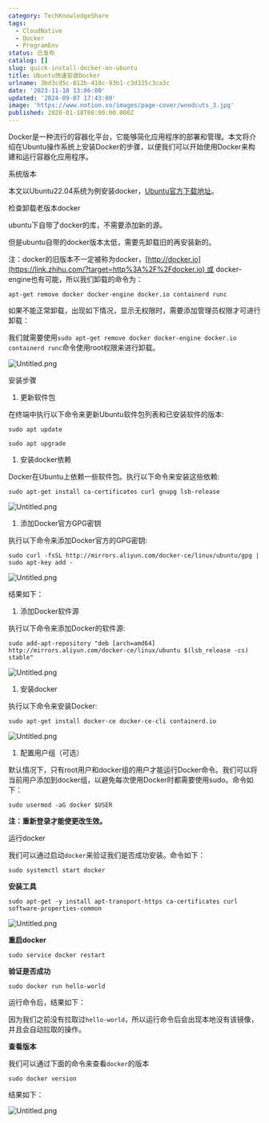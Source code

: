 ```yaml
---
category: TechKnowledgeShare
tags:
  - CloudNative
  - Docker
  - ProgramEnv
status: 已发布
catalog: []
slug: quick-install-docker-on-ubuntu
title: Ubuntu快速安装Docker
urlname: 3bd3cd5c-012b-418c-93b1-c3d325c3ca3c
date: '2023-11-18 13:06:00'
updated: '2024-09-07 17:43:00'
image: 'https://www.notion.so/images/page-cover/woodcuts_3.jpg'
published: 2020-01-18T08:00:00.000Z
---
```


Docker是一种流行的容器化平台，它能够简化应用程序的部署和管理。本文将介绍在Ubuntu操作系统上安装Docker的步骤，以便我们可以开始使用Docker来构建和运行容器化应用程序。


系统版本


本文以Ubuntu22.04系统为例安装docker，[Ubuntu官方下载地址](https://link.zhihu.com/?target=https%3A%2F%2Fubuntu.com%2Fdownload)。


检查卸载老版本docker


ubuntu下自带了docker的库，不需要添加新的源。


但是ubuntu自带的docker版本太低，需要先卸载旧的再安装新的。


注：docker的旧版本不一定被称为docker，[http://docker.io](https://link.zhihu.com/?target=http%3A%2F%2Fdocker.io) 或 docker-engine也有可能，所以我们卸载的命令为：


`apt-get remove docker docker-engine docker.io containerd runc`


如果不能正常卸载，出现如下情况，显示无权限时，需要添加管理员权限才可进行卸载：


我们就需要使用`sudo apt-get remove docker docker-engine docker.io containerd runc`命令使用root权限来进行卸载。


![Untitled.png](https://prod-files-secure.s3.us-west-2.amazonaws.com/5d24fe63-e567-4804-86f9-9fdc62e13082/39952d0f-7851-4550-b715-72a33876c773/Untitled.png?X-Amz-Algorithm=AWS4-HMAC-SHA256&X-Amz-Content-Sha256=UNSIGNED-PAYLOAD&X-Amz-Credential=ASIAZI2LB466W2F4ZDWE%2F20250205%2Fus-west-2%2Fs3%2Faws4_request&X-Amz-Date=20250205T213419Z&X-Amz-Expires=3600&X-Amz-Security-Token=IQoJb3JpZ2luX2VjEDEaCXVzLXdlc3QtMiJGMEQCIDnxy9Ixpv4qMe0z9M9se%2FnfzSgaYgaM%2FUqlr4gRVU5CAiBpfKz8h6ekUJLN2GBFZ5jGEbgYJgulJBwZIvZj2MizDir%2FAwhKEAAaDDYzNzQyMzE4MzgwNSIMqw2Pjq8Znj0B46lKKtwDJUqWKhy%2Bzgyb9De4Uy4ltLuGqaGeer%2Fio63tzPgv18tVPoh9%2B2bWBDmtQ7UPIZdOQhQqFH%2FFm7W%2Ffm%2FPSOgnZwRdREwV7QyAbuj%2FEPC%2BTwW%2F0aS95vp7NKTL9G3v1SLGsau78J1QYpO9DLbJKQx%2BgAX16TduAs%2F6bbIrBpjXu0%2FWLbGBSRc72KBxZcHjZtTfPt%2F3CZHc%2F13TfDqEmTIUdIviOqkwhNlU2luMzphO6Gg0joX%2FwdftkC3jjA%2FI2DlMgVosxuSmlTDmkpFNwIPtpYdtzCepPdKw1WnEt7%2Bj07HrdrVUKChApyRYGs%2BsWUTR7y%2BiMho3JD%2BwI6UpvPBp1rJsn3FxTtzlLBBtOaeiVA90KbS0ugTQ6FA1N1DEQLpLsiRKs5lsBiwIj8UrySsWfowMA4RwGhc72r47nI2jRCDgBCC%2Bbkz6%2B%2BSUyd%2BT0mwRu2ImN%2B5M64hxo97ZrXGBgxoqqOA8Q1C1LEJrrFfIwRiYwchZ8itUwvhERuBV37dcDf5IkK36geSTZGTMmzm1vEjfTduuBSoCPcLKOaUYi44FfyxFKYM02R5aKJknzlVrnxvny8FPfkauumqqXeqPecOlnvUY3cgwt7SGaX0yB0o%2B90yqbAAqd22YYm0wm7qOvQY6pgFJO27CwBjeetWMR0ALnYAFaBm1bR9eFgqcy6ZtWa2AuMGtTXe2ptZfMfADAXAj3S%2B4wUviovEyOhTsrHOmpqWyqXXt1QPPt0gi34Hh0L243oioiD51IiL%2BxGkweR9tQaWS9ZSp9PmwjQZJtbb3NzMfqjvFY646k9fc3OiwjUPiTFhJAiylkoPmzQfnHnUHWsR2ElUvzJlfSWvvB8m%2BJRKmGBy1v0CU&X-Amz-Signature=d6ddb8530b2fb0fc1797b0e51c69102c046953f1d0fc71b28bd8e5983b640bf5&X-Amz-SignedHeaders=host&x-id=GetObject)


安装步骤

1. 更新软件包

在终端中执行以下命令来更新Ubuntu软件包列表和已安装软件的版本:


`sudo apt update`


`sudo apt upgrade`

1. 安装docker依赖

Docker在Ubuntu上依赖一些软件包。执行以下命令来安装这些依赖:


`sudo apt-get install ca-certificates curl gnupg lsb-release`


![Untitled.png](https://prod-files-secure.s3.us-west-2.amazonaws.com/5d24fe63-e567-4804-86f9-9fdc62e13082/b5a549a8-6621-4824-a151-93e8b0592f14/Untitled.png?X-Amz-Algorithm=AWS4-HMAC-SHA256&X-Amz-Content-Sha256=UNSIGNED-PAYLOAD&X-Amz-Credential=ASIAZI2LB466W2F4ZDWE%2F20250205%2Fus-west-2%2Fs3%2Faws4_request&X-Amz-Date=20250205T213419Z&X-Amz-Expires=3600&X-Amz-Security-Token=IQoJb3JpZ2luX2VjEDEaCXVzLXdlc3QtMiJGMEQCIDnxy9Ixpv4qMe0z9M9se%2FnfzSgaYgaM%2FUqlr4gRVU5CAiBpfKz8h6ekUJLN2GBFZ5jGEbgYJgulJBwZIvZj2MizDir%2FAwhKEAAaDDYzNzQyMzE4MzgwNSIMqw2Pjq8Znj0B46lKKtwDJUqWKhy%2Bzgyb9De4Uy4ltLuGqaGeer%2Fio63tzPgv18tVPoh9%2B2bWBDmtQ7UPIZdOQhQqFH%2FFm7W%2Ffm%2FPSOgnZwRdREwV7QyAbuj%2FEPC%2BTwW%2F0aS95vp7NKTL9G3v1SLGsau78J1QYpO9DLbJKQx%2BgAX16TduAs%2F6bbIrBpjXu0%2FWLbGBSRc72KBxZcHjZtTfPt%2F3CZHc%2F13TfDqEmTIUdIviOqkwhNlU2luMzphO6Gg0joX%2FwdftkC3jjA%2FI2DlMgVosxuSmlTDmkpFNwIPtpYdtzCepPdKw1WnEt7%2Bj07HrdrVUKChApyRYGs%2BsWUTR7y%2BiMho3JD%2BwI6UpvPBp1rJsn3FxTtzlLBBtOaeiVA90KbS0ugTQ6FA1N1DEQLpLsiRKs5lsBiwIj8UrySsWfowMA4RwGhc72r47nI2jRCDgBCC%2Bbkz6%2B%2BSUyd%2BT0mwRu2ImN%2B5M64hxo97ZrXGBgxoqqOA8Q1C1LEJrrFfIwRiYwchZ8itUwvhERuBV37dcDf5IkK36geSTZGTMmzm1vEjfTduuBSoCPcLKOaUYi44FfyxFKYM02R5aKJknzlVrnxvny8FPfkauumqqXeqPecOlnvUY3cgwt7SGaX0yB0o%2B90yqbAAqd22YYm0wm7qOvQY6pgFJO27CwBjeetWMR0ALnYAFaBm1bR9eFgqcy6ZtWa2AuMGtTXe2ptZfMfADAXAj3S%2B4wUviovEyOhTsrHOmpqWyqXXt1QPPt0gi34Hh0L243oioiD51IiL%2BxGkweR9tQaWS9ZSp9PmwjQZJtbb3NzMfqjvFY646k9fc3OiwjUPiTFhJAiylkoPmzQfnHnUHWsR2ElUvzJlfSWvvB8m%2BJRKmGBy1v0CU&X-Amz-Signature=f9cf59c714520119002c0e4eb7a48720d0aac3fe6fd82b4d85659df6e53486cd&X-Amz-SignedHeaders=host&x-id=GetObject)

1. 添加Docker官方GPG密钥

执行以下命令来添加Docker官方的GPG密钥:


`sudo curl -fsSL http://mirrors.aliyun.com/docker-ce/linux/ubuntu/gpg | sudo apt-key add -`


![Untitled.png](https://prod-files-secure.s3.us-west-2.amazonaws.com/5d24fe63-e567-4804-86f9-9fdc62e13082/98014b5e-f5b7-4b16-804e-ab6917971bd3/Untitled.png?X-Amz-Algorithm=AWS4-HMAC-SHA256&X-Amz-Content-Sha256=UNSIGNED-PAYLOAD&X-Amz-Credential=ASIAZI2LB466W2F4ZDWE%2F20250205%2Fus-west-2%2Fs3%2Faws4_request&X-Amz-Date=20250205T213420Z&X-Amz-Expires=3600&X-Amz-Security-Token=IQoJb3JpZ2luX2VjEDEaCXVzLXdlc3QtMiJGMEQCIDnxy9Ixpv4qMe0z9M9se%2FnfzSgaYgaM%2FUqlr4gRVU5CAiBpfKz8h6ekUJLN2GBFZ5jGEbgYJgulJBwZIvZj2MizDir%2FAwhKEAAaDDYzNzQyMzE4MzgwNSIMqw2Pjq8Znj0B46lKKtwDJUqWKhy%2Bzgyb9De4Uy4ltLuGqaGeer%2Fio63tzPgv18tVPoh9%2B2bWBDmtQ7UPIZdOQhQqFH%2FFm7W%2Ffm%2FPSOgnZwRdREwV7QyAbuj%2FEPC%2BTwW%2F0aS95vp7NKTL9G3v1SLGsau78J1QYpO9DLbJKQx%2BgAX16TduAs%2F6bbIrBpjXu0%2FWLbGBSRc72KBxZcHjZtTfPt%2F3CZHc%2F13TfDqEmTIUdIviOqkwhNlU2luMzphO6Gg0joX%2FwdftkC3jjA%2FI2DlMgVosxuSmlTDmkpFNwIPtpYdtzCepPdKw1WnEt7%2Bj07HrdrVUKChApyRYGs%2BsWUTR7y%2BiMho3JD%2BwI6UpvPBp1rJsn3FxTtzlLBBtOaeiVA90KbS0ugTQ6FA1N1DEQLpLsiRKs5lsBiwIj8UrySsWfowMA4RwGhc72r47nI2jRCDgBCC%2Bbkz6%2B%2BSUyd%2BT0mwRu2ImN%2B5M64hxo97ZrXGBgxoqqOA8Q1C1LEJrrFfIwRiYwchZ8itUwvhERuBV37dcDf5IkK36geSTZGTMmzm1vEjfTduuBSoCPcLKOaUYi44FfyxFKYM02R5aKJknzlVrnxvny8FPfkauumqqXeqPecOlnvUY3cgwt7SGaX0yB0o%2B90yqbAAqd22YYm0wm7qOvQY6pgFJO27CwBjeetWMR0ALnYAFaBm1bR9eFgqcy6ZtWa2AuMGtTXe2ptZfMfADAXAj3S%2B4wUviovEyOhTsrHOmpqWyqXXt1QPPt0gi34Hh0L243oioiD51IiL%2BxGkweR9tQaWS9ZSp9PmwjQZJtbb3NzMfqjvFY646k9fc3OiwjUPiTFhJAiylkoPmzQfnHnUHWsR2ElUvzJlfSWvvB8m%2BJRKmGBy1v0CU&X-Amz-Signature=5c0035ad899d88578403b07551356cea18b56180d9973a864d0bb05c9c3b2f43&X-Amz-SignedHeaders=host&x-id=GetObject)


结果如下：

1. 添加Docker软件源

执行以下命令来添加Docker的软件源:


`sudo add-apt-repository "deb [arch=amd64] http://mirrors.aliyun.com/docker-ce/linux/ubuntu $(lsb_release -cs) stable"`


![Untitled.png](https://prod-files-secure.s3.us-west-2.amazonaws.com/5d24fe63-e567-4804-86f9-9fdc62e13082/7fc5bdbe-9d4c-48b8-ba03-3309380f47ba/Untitled.png?X-Amz-Algorithm=AWS4-HMAC-SHA256&X-Amz-Content-Sha256=UNSIGNED-PAYLOAD&X-Amz-Credential=ASIAZI2LB466W2F4ZDWE%2F20250205%2Fus-west-2%2Fs3%2Faws4_request&X-Amz-Date=20250205T213420Z&X-Amz-Expires=3600&X-Amz-Security-Token=IQoJb3JpZ2luX2VjEDEaCXVzLXdlc3QtMiJGMEQCIDnxy9Ixpv4qMe0z9M9se%2FnfzSgaYgaM%2FUqlr4gRVU5CAiBpfKz8h6ekUJLN2GBFZ5jGEbgYJgulJBwZIvZj2MizDir%2FAwhKEAAaDDYzNzQyMzE4MzgwNSIMqw2Pjq8Znj0B46lKKtwDJUqWKhy%2Bzgyb9De4Uy4ltLuGqaGeer%2Fio63tzPgv18tVPoh9%2B2bWBDmtQ7UPIZdOQhQqFH%2FFm7W%2Ffm%2FPSOgnZwRdREwV7QyAbuj%2FEPC%2BTwW%2F0aS95vp7NKTL9G3v1SLGsau78J1QYpO9DLbJKQx%2BgAX16TduAs%2F6bbIrBpjXu0%2FWLbGBSRc72KBxZcHjZtTfPt%2F3CZHc%2F13TfDqEmTIUdIviOqkwhNlU2luMzphO6Gg0joX%2FwdftkC3jjA%2FI2DlMgVosxuSmlTDmkpFNwIPtpYdtzCepPdKw1WnEt7%2Bj07HrdrVUKChApyRYGs%2BsWUTR7y%2BiMho3JD%2BwI6UpvPBp1rJsn3FxTtzlLBBtOaeiVA90KbS0ugTQ6FA1N1DEQLpLsiRKs5lsBiwIj8UrySsWfowMA4RwGhc72r47nI2jRCDgBCC%2Bbkz6%2B%2BSUyd%2BT0mwRu2ImN%2B5M64hxo97ZrXGBgxoqqOA8Q1C1LEJrrFfIwRiYwchZ8itUwvhERuBV37dcDf5IkK36geSTZGTMmzm1vEjfTduuBSoCPcLKOaUYi44FfyxFKYM02R5aKJknzlVrnxvny8FPfkauumqqXeqPecOlnvUY3cgwt7SGaX0yB0o%2B90yqbAAqd22YYm0wm7qOvQY6pgFJO27CwBjeetWMR0ALnYAFaBm1bR9eFgqcy6ZtWa2AuMGtTXe2ptZfMfADAXAj3S%2B4wUviovEyOhTsrHOmpqWyqXXt1QPPt0gi34Hh0L243oioiD51IiL%2BxGkweR9tQaWS9ZSp9PmwjQZJtbb3NzMfqjvFY646k9fc3OiwjUPiTFhJAiylkoPmzQfnHnUHWsR2ElUvzJlfSWvvB8m%2BJRKmGBy1v0CU&X-Amz-Signature=48d968bb9031ab3d7cd8460adb38bd18ac9576bfe699a2776552b7dd268b4470&X-Amz-SignedHeaders=host&x-id=GetObject)

1. 安装docker

执行以下命令来安装Docker:


`sudo apt-get install docker-ce docker-ce-cli containerd.io`


![Untitled.png](https://prod-files-secure.s3.us-west-2.amazonaws.com/5d24fe63-e567-4804-86f9-9fdc62e13082/d5ede442-ffc5-49c3-a76a-76559a797244/Untitled.png?X-Amz-Algorithm=AWS4-HMAC-SHA256&X-Amz-Content-Sha256=UNSIGNED-PAYLOAD&X-Amz-Credential=ASIAZI2LB466W2F4ZDWE%2F20250205%2Fus-west-2%2Fs3%2Faws4_request&X-Amz-Date=20250205T213419Z&X-Amz-Expires=3600&X-Amz-Security-Token=IQoJb3JpZ2luX2VjEDEaCXVzLXdlc3QtMiJGMEQCIDnxy9Ixpv4qMe0z9M9se%2FnfzSgaYgaM%2FUqlr4gRVU5CAiBpfKz8h6ekUJLN2GBFZ5jGEbgYJgulJBwZIvZj2MizDir%2FAwhKEAAaDDYzNzQyMzE4MzgwNSIMqw2Pjq8Znj0B46lKKtwDJUqWKhy%2Bzgyb9De4Uy4ltLuGqaGeer%2Fio63tzPgv18tVPoh9%2B2bWBDmtQ7UPIZdOQhQqFH%2FFm7W%2Ffm%2FPSOgnZwRdREwV7QyAbuj%2FEPC%2BTwW%2F0aS95vp7NKTL9G3v1SLGsau78J1QYpO9DLbJKQx%2BgAX16TduAs%2F6bbIrBpjXu0%2FWLbGBSRc72KBxZcHjZtTfPt%2F3CZHc%2F13TfDqEmTIUdIviOqkwhNlU2luMzphO6Gg0joX%2FwdftkC3jjA%2FI2DlMgVosxuSmlTDmkpFNwIPtpYdtzCepPdKw1WnEt7%2Bj07HrdrVUKChApyRYGs%2BsWUTR7y%2BiMho3JD%2BwI6UpvPBp1rJsn3FxTtzlLBBtOaeiVA90KbS0ugTQ6FA1N1DEQLpLsiRKs5lsBiwIj8UrySsWfowMA4RwGhc72r47nI2jRCDgBCC%2Bbkz6%2B%2BSUyd%2BT0mwRu2ImN%2B5M64hxo97ZrXGBgxoqqOA8Q1C1LEJrrFfIwRiYwchZ8itUwvhERuBV37dcDf5IkK36geSTZGTMmzm1vEjfTduuBSoCPcLKOaUYi44FfyxFKYM02R5aKJknzlVrnxvny8FPfkauumqqXeqPecOlnvUY3cgwt7SGaX0yB0o%2B90yqbAAqd22YYm0wm7qOvQY6pgFJO27CwBjeetWMR0ALnYAFaBm1bR9eFgqcy6ZtWa2AuMGtTXe2ptZfMfADAXAj3S%2B4wUviovEyOhTsrHOmpqWyqXXt1QPPt0gi34Hh0L243oioiD51IiL%2BxGkweR9tQaWS9ZSp9PmwjQZJtbb3NzMfqjvFY646k9fc3OiwjUPiTFhJAiylkoPmzQfnHnUHWsR2ElUvzJlfSWvvB8m%2BJRKmGBy1v0CU&X-Amz-Signature=6adbfcc729a87a8e1d17a2479c8c40bfe1a36d3902be9cfc36aea9fe31f639bf&X-Amz-SignedHeaders=host&x-id=GetObject)

1. 配置用户组（可选）

默认情况下，只有root用户和docker组的用户才能运行Docker命令。我们可以将当前用户添加到docker组，以避免每次使用Docker时都需要使用sudo。命令如下：


`sudo usermod -aG docker $USER`


**注：重新登录才能使更改生效。**


运行docker


我们可以通过启动`docker`来验证我们是否成功安装。命令如下：


`sudo systemctl start docker`


**安装工具**


`sudo apt-get -y install apt-transport-https ca-certificates curl software-properties-common`


![Untitled.png](https://prod-files-secure.s3.us-west-2.amazonaws.com/5d24fe63-e567-4804-86f9-9fdc62e13082/0c3615c1-94db-46f5-9743-68bb221a9964/Untitled.png?X-Amz-Algorithm=AWS4-HMAC-SHA256&X-Amz-Content-Sha256=UNSIGNED-PAYLOAD&X-Amz-Credential=ASIAZI2LB466W2F4ZDWE%2F20250205%2Fus-west-2%2Fs3%2Faws4_request&X-Amz-Date=20250205T213419Z&X-Amz-Expires=3600&X-Amz-Security-Token=IQoJb3JpZ2luX2VjEDEaCXVzLXdlc3QtMiJGMEQCIDnxy9Ixpv4qMe0z9M9se%2FnfzSgaYgaM%2FUqlr4gRVU5CAiBpfKz8h6ekUJLN2GBFZ5jGEbgYJgulJBwZIvZj2MizDir%2FAwhKEAAaDDYzNzQyMzE4MzgwNSIMqw2Pjq8Znj0B46lKKtwDJUqWKhy%2Bzgyb9De4Uy4ltLuGqaGeer%2Fio63tzPgv18tVPoh9%2B2bWBDmtQ7UPIZdOQhQqFH%2FFm7W%2Ffm%2FPSOgnZwRdREwV7QyAbuj%2FEPC%2BTwW%2F0aS95vp7NKTL9G3v1SLGsau78J1QYpO9DLbJKQx%2BgAX16TduAs%2F6bbIrBpjXu0%2FWLbGBSRc72KBxZcHjZtTfPt%2F3CZHc%2F13TfDqEmTIUdIviOqkwhNlU2luMzphO6Gg0joX%2FwdftkC3jjA%2FI2DlMgVosxuSmlTDmkpFNwIPtpYdtzCepPdKw1WnEt7%2Bj07HrdrVUKChApyRYGs%2BsWUTR7y%2BiMho3JD%2BwI6UpvPBp1rJsn3FxTtzlLBBtOaeiVA90KbS0ugTQ6FA1N1DEQLpLsiRKs5lsBiwIj8UrySsWfowMA4RwGhc72r47nI2jRCDgBCC%2Bbkz6%2B%2BSUyd%2BT0mwRu2ImN%2B5M64hxo97ZrXGBgxoqqOA8Q1C1LEJrrFfIwRiYwchZ8itUwvhERuBV37dcDf5IkK36geSTZGTMmzm1vEjfTduuBSoCPcLKOaUYi44FfyxFKYM02R5aKJknzlVrnxvny8FPfkauumqqXeqPecOlnvUY3cgwt7SGaX0yB0o%2B90yqbAAqd22YYm0wm7qOvQY6pgFJO27CwBjeetWMR0ALnYAFaBm1bR9eFgqcy6ZtWa2AuMGtTXe2ptZfMfADAXAj3S%2B4wUviovEyOhTsrHOmpqWyqXXt1QPPt0gi34Hh0L243oioiD51IiL%2BxGkweR9tQaWS9ZSp9PmwjQZJtbb3NzMfqjvFY646k9fc3OiwjUPiTFhJAiylkoPmzQfnHnUHWsR2ElUvzJlfSWvvB8m%2BJRKmGBy1v0CU&X-Amz-Signature=9ecf4c994048c111dcecd58f140d750dc6e30249e75f733db0b2d12c202e8ab3&X-Amz-SignedHeaders=host&x-id=GetObject)


**重启docker**


`sudo service docker restart`


**验证是否成功**


`sudo docker run hello-world`


运行命令后，结果如下：


因为我们之前没有拉取过`hello-world`，所以运行命令后会出现本地没有该镜像，并且会自动拉取的操作。


**查看版本**


我们可以通过下面的命令来查看`docker`的版本


`sudo docker version`


结果如下：


![Untitled.png](https://prod-files-secure.s3.us-west-2.amazonaws.com/5d24fe63-e567-4804-86f9-9fdc62e13082/efdb509a-3c1e-41a3-91ee-a1bd88793688/Untitled.png?X-Amz-Algorithm=AWS4-HMAC-SHA256&X-Amz-Content-Sha256=UNSIGNED-PAYLOAD&X-Amz-Credential=ASIAZI2LB466W2F4ZDWE%2F20250205%2Fus-west-2%2Fs3%2Faws4_request&X-Amz-Date=20250205T213420Z&X-Amz-Expires=3600&X-Amz-Security-Token=IQoJb3JpZ2luX2VjEDEaCXVzLXdlc3QtMiJGMEQCIDnxy9Ixpv4qMe0z9M9se%2FnfzSgaYgaM%2FUqlr4gRVU5CAiBpfKz8h6ekUJLN2GBFZ5jGEbgYJgulJBwZIvZj2MizDir%2FAwhKEAAaDDYzNzQyMzE4MzgwNSIMqw2Pjq8Znj0B46lKKtwDJUqWKhy%2Bzgyb9De4Uy4ltLuGqaGeer%2Fio63tzPgv18tVPoh9%2B2bWBDmtQ7UPIZdOQhQqFH%2FFm7W%2Ffm%2FPSOgnZwRdREwV7QyAbuj%2FEPC%2BTwW%2F0aS95vp7NKTL9G3v1SLGsau78J1QYpO9DLbJKQx%2BgAX16TduAs%2F6bbIrBpjXu0%2FWLbGBSRc72KBxZcHjZtTfPt%2F3CZHc%2F13TfDqEmTIUdIviOqkwhNlU2luMzphO6Gg0joX%2FwdftkC3jjA%2FI2DlMgVosxuSmlTDmkpFNwIPtpYdtzCepPdKw1WnEt7%2Bj07HrdrVUKChApyRYGs%2BsWUTR7y%2BiMho3JD%2BwI6UpvPBp1rJsn3FxTtzlLBBtOaeiVA90KbS0ugTQ6FA1N1DEQLpLsiRKs5lsBiwIj8UrySsWfowMA4RwGhc72r47nI2jRCDgBCC%2Bbkz6%2B%2BSUyd%2BT0mwRu2ImN%2B5M64hxo97ZrXGBgxoqqOA8Q1C1LEJrrFfIwRiYwchZ8itUwvhERuBV37dcDf5IkK36geSTZGTMmzm1vEjfTduuBSoCPcLKOaUYi44FfyxFKYM02R5aKJknzlVrnxvny8FPfkauumqqXeqPecOlnvUY3cgwt7SGaX0yB0o%2B90yqbAAqd22YYm0wm7qOvQY6pgFJO27CwBjeetWMR0ALnYAFaBm1bR9eFgqcy6ZtWa2AuMGtTXe2ptZfMfADAXAj3S%2B4wUviovEyOhTsrHOmpqWyqXXt1QPPt0gi34Hh0L243oioiD51IiL%2BxGkweR9tQaWS9ZSp9PmwjQZJtbb3NzMfqjvFY646k9fc3OiwjUPiTFhJAiylkoPmzQfnHnUHWsR2ElUvzJlfSWvvB8m%2BJRKmGBy1v0CU&X-Amz-Signature=1a70e0268845c8972386d46cc17b503560184ef5ffcfaa58827f23dba8bffd33&X-Amz-SignedHeaders=host&x-id=GetObject)


